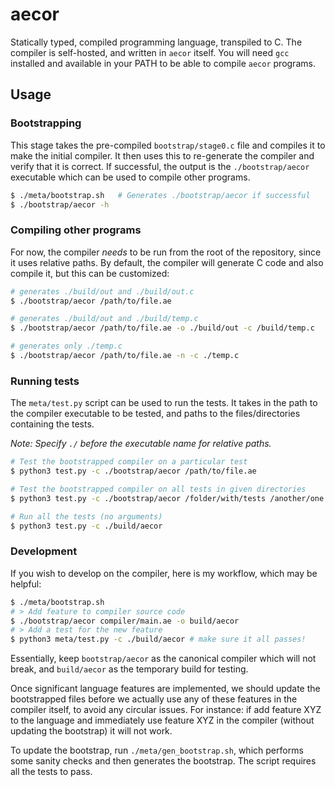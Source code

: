 # aecor

Statically typed, compiled programming language, transpiled to C. The compiler is self-hosted,
and written in `aecor` itself. You will need `gcc` installed and available in your PATH to be
able to compile `aecor` programs.

## Usage

### Bootstrapping

This stage takes the pre-compiled `bootstrap/stage0.c` file and compiles it to make the initial
compiler. It then uses this to re-generate the compiler and verify that it is correct. If successful,
the output is the `./bootstrap/aecor` executable which can be used to compile other programs.

```bash
$ ./meta/bootstrap.sh   # Generates ./bootstrap/aecor if successful
$ ./bootstrap/aecor -h
```

### Compiling other programs

For now, the compiler _needs_ to be run from the root of the repository, since it uses relative paths.
By default, the compiler will generate C code and also compile it, but this can be customized:

```bash
# generates ./build/out and ./build/out.c
$ ./bootstrap/aecor /path/to/file.ae

# generates ./build/out and ./build/temp.c
$ ./bootstrap/aecor /path/to/file.ae -o ./build/out -c /build/temp.c

# generates only ./temp.c
$ ./bootstrap/aecor /path/to/file.ae -n -c ./temp.c
```

### Running tests

The `meta/test.py` script can be used to run the tests. It takes in the path to the compiler executable 
to be tested, and paths to the files/directories containing the tests.

_Note: Specify `./` before the executable name for relative paths._

```bash
# Test the bootstrapped compiler on a particular test
$ python3 test.py -c ./bootstrap/aecor /path/to/file.ae

# Test the bootstrapped compiler on all tests in given directories
$ python3 test.py -c ./bootstrap/aecor /folder/with/tests /another/one

# Run all the tests (no arguments)
$ python3 test.py -c ./build/aecor
```

### Development

If you wish to develop on the compiler, here is my workflow, which may be helpful:

```bash
$ ./meta/bootstrap.sh
# > Add feature to compiler source code
$ ./bootstrap/aecor compiler/main.ae -o build/aecor
# > Add a test for the new feature
$ python3 meta/test.py -c ./build/aecor # make sure it all passes!
```

Essentially, keep `bootstrap/aecor` as the canonical compiler which will not break, and `build/aecor` 
as the temporary build for testing.

Once significant language features are implemented, we should update the bootstrapped files before
we actually use any of these features in the compiler itself, to avoid any circular issues. For instance: if add
feature XYZ to the language and immediately use feature XYZ in the compiler (without updating the bootstrap) it will not work.

To update the bootstrap, run `./meta/gen_bootstrap.sh`, which performs some sanity checks and then generates the bootstrap.
The script requires all the tests to pass.
